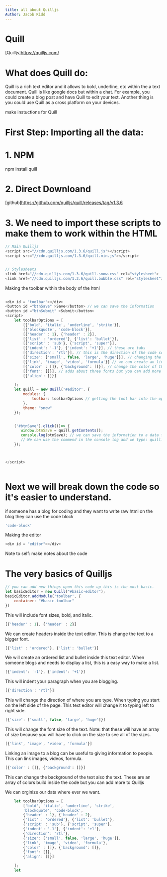 ```yaml
---
title: all about Quilljs
Author: Jacob Kidd
---
```

# Quill

[Quilljs]https://quilljs.com/


# What does Quill do: 
Quill is a rich text editor and it allows to bold, underline, etc within the a text document. 
Quill is like google docs but within a chat. For example, you could create a blog post and have Quill to edit your text. Another thing is you could use Quill as a cross platform on your devices.

make instuctions for Quill

# First Step: Importing all the data:

# 1. NPM 

npm install quill 

# 2. Direct Downloand

[github]https://github.com/quilljs/quill/releases/tag/v1.3.6


# 3. We need to import these scripts to make them to work within the HTML
```js
// Main Quilljs
<script src="//cdn.quilljs.com/1.3.6/quill.js"></script>
<script src="//cdn.quilljs.com/1.3.6/quill.min.js"></script>


// Stylesheets
<link href="//cdn.quilljs.com/1.3.6/quill.snow.css" rel="stylesheet">
<link href="//cdn.quilljs.com/1.3.6/quill.bubble.css" rel="stylesheet">
```

Making the toolbar within the body of the html
```js 
 
<div id = "toolbar"></div>
<button id ="btnSave" >Save</button> // we can save the information
<button id ="btnSubmit" >Submit</button>
<script>
    let toolbarOptions = [
        [{'bold', 'italic', 'underline', 'strike'}],
        [{'blockquote', 'code-block'}],
        [{'header' : 1}, {'header' : 2}], 
        [{'list' : 'ordered'}, {'list': 'bullet'}],
        [{'script' : 'sub'}, {'script', 'super'}], 
        [{'indent': '-1'}, {'indent': '+1'}], // these are tabs
        [{'direction': 'rtl'}], // this is the direction of the code so you can write on the right to left on the screen.
        [{'size': ['small', false, 'large', 'huge']}], // changing the font size.
        [{'link', 'image', 'video', 'formula'}] // we can create an link, image, video, formula to the text editor.
        [{'color' : []}, {'background': []}], // change the color of the font and background
        [{'font': []}], // adds about three fonts but you can add more
        [{'align': []}]

    ];
    let quill = new Quill('#editor', {
        modules: {
            toolbar: toolbarOptions // getting the tool bar into the options of toolbarOptions
        }, 
        theme: "snow" 
    });


    ('#btnSave').click(()=> {
       window.btnSave = quill.getContents();
       console.log(btnSave); // we can save the information to a data for your blog.
       // We can use the commend in the console log and we type: quill.setContents(windows.btnSave);
    });



</script> 
  
```
# Next we will break down the code so it's easier to understand.
if someone has a blog for coding and they want to write raw html on the blog they can use the code block

```js 
'code-block' 
```


Making the editor 
```js
<div id = "editor"></div>  
```
Note to self: make notes about the code

# The very basics of Quilljs

```js
// you can add new things upon this code up this is the most basic.
let basicEditor = new Quill("#basic-editor");
basicEditor.addModule('toolbar', {
    container: "#basic-toolbar" 
})
```
This will include font sizes, bold, and italic.

```js
[{'header' : 1}, {'header' : 2}]
```

We can create headers inside the text editor. This is change the text to a bigger font.

```js
[{'list' : 'ordered'}, {'list': 'bullet'}]
```

We will create an ordered list and bullet inside this text editor. When someone blogs and needs to display a list, this is a easy way to make a list.

```js
[{'indent': '-1'}, {'indent': '+1'}]
```
This will indent your paragraph when you are blogging.

```js
[{'direction': 'rtl'}]
```

This will change the direction of where you are type. When typing you start on the left side of the page. This text editor will change it to typing left to right side.

```js
[{'size': ['small', false, 'large', 'huge']}]
```
This will change the font size of the text. Note: that these will have an array of size because you will have to click on the size to see all of the sizes.
```js
[{'link', 'image', 'video', 'formula'}]
```
Linking an image to a blog can be useful to giving information to people. This can link images, videos, formula.

```js
[{'color' : []}, {'background': []}]
```
This can change the background of the text also the text. These are an array of colors build inside the code but you can add more to Quilljs



We can orginize our data where ever we want.
```js
    let toolbarOptions = [
        ['bold', 'italic', 'underline', 'strike',
        'blockquote', 'code-block',
        {'header' : 1}, {'header' : 2},
        {'list' : 'ordered'}, {'list': 'bullet'},
        {'script' : 'sub'}, {'script', 'super'},
        {'indent': '-1'}, {'indent': '+1'},
        {'direction': 'rtl'},
        {'size': ['small', false, 'large', 'huge']},
        {'link', 'image', 'video', 'formula'},
        {'color' : []}, {'background': []},
        {'font': []},
        {'align': []}]

    ];
    let 



```